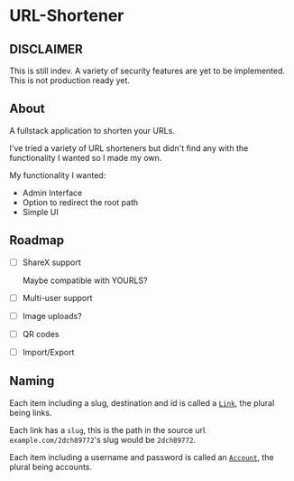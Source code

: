 # URL-Shortener

## DISCLAIMER

This is still indev. A variety of security features are yet to be implemented. This is not production ready yet.

## About

A fullstack application to shorten your URLs.

I've tried a variety of URL shorteners but didn't find any with the functionality I wanted so I made my own.

My functionality I wanted:

-   Admin Interface
-   Option to redirect the root path
-   Simple UI

## Roadmap

-   [ ] ShareX support

    Maybe compatible with YOURLS?

-   [ ] Multi-user support

-   [ ] Image uploads?

-   [ ] QR codes

-   [ ] Import/Export

## Naming

Each item including a slug, destination and id is called a [`Link`](server/src/db/models/link.js), the plural being links.

Each link has a `slug`, this is the path in the source url. `example.com/2dch89772`'s slug would be `2dch89772`.

Each item including a username and password is called an [`Account`](server/src/db/models/account.js), the plural being accounts.
